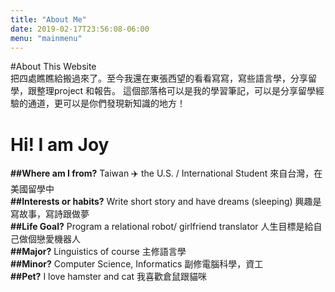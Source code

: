 ```yaml
---
title: "About Me"
date: 2019-02-17T23:56:08-06:00
menu: "mainmenu" 
---
```

#About This Website <br>
把四處瞧瞧給搬過來了。至今我還在東張西望的看看寫寫，寫些語言學，分享留學，跟整理project 和報告。
這個部落格可以是我的學習筆記，可以是分享留學經驗的通道，更可以是你們發現新知識的地方！


# Hi! I am Joy

**##Where am I from?** 
Taiwan ✈️ the U.S. / International Student
來自台灣，在美國留學中<br>
**##Interests or habits?**
Write short story and have dreams (sleeping)
興趣是寫故事，寫詩跟做夢<br>
**##Life Goal?** 
Program a relational robot/ girlfriend translator
人生目標是給自己做個戀愛機器人<br>
**##Major?**
Linguistics of course
主修語言學<br>
**##Minor?** 
Computer Science, Informatics
副修電腦科學，資工<br>
**##Pet?** 
I love hamster and cat
我喜歡倉鼠跟貓咪

